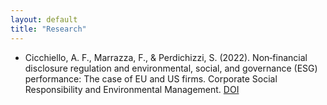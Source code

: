 ```yaml
---
layout: default
title: "Research"
---
```


- Cicchiello, A. F., Marrazza, F., & Perdichizzi, S. (2022). Non‐financial disclosure regulation and environmental, social, and governance (ESG) performance: The   case of EU and US firms. Corporate Social Responsibility and Environmental Management. [DOI](https://doi.org/10.1002/csr.2408)
